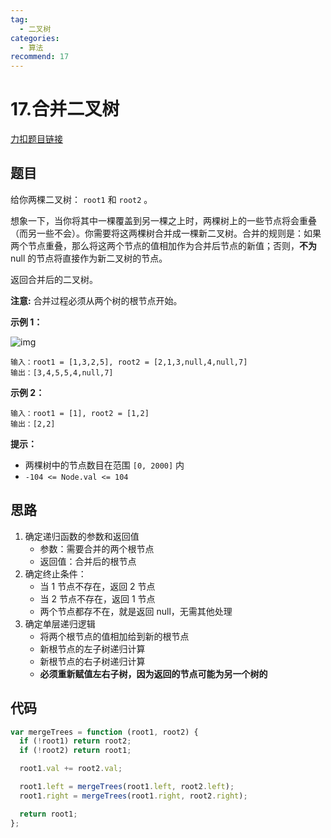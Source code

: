 ```yaml
---
tag:
  - 二叉树
categories:
  - 算法
recommend: 17
---
```


# 17.合并二叉树

[力扣题目链接](https://leetcode.cn/problems/merge-two-binary-trees/)

## 题目

给你两棵二叉树： `root1` 和 `root2` 。

想象一下，当你将其中一棵覆盖到另一棵之上时，两棵树上的一些节点将会重叠（而另一些不会）。你需要将这两棵树合并成一棵新二叉树。合并的规则是：如果两个节点重叠，那么将这两个节点的值相加作为合并后节点的新值；否则，**不为** null 的节点将直接作为新二叉树的节点。

返回合并后的二叉树。

**注意:** 合并过程必须从两个树的根节点开始。

**示例 1：**

![img](https://assets.leetcode.com/uploads/2021/02/05/merge.jpg)

```
输入：root1 = [1,3,2,5], root2 = [2,1,3,null,4,null,7]
输出：[3,4,5,5,4,null,7]
```

**示例 2：**

```
输入：root1 = [1], root2 = [1,2]
输出：[2,2]
```

**提示：**

- 两棵树中的节点数目在范围 `[0, 2000]` 内
- `-104 <= Node.val <= 104`

## 思路

1. 确定递归函数的参数和返回值
   - 参数：需要合并的两个根节点
   - 返回值：合并后的根节点
2. 确定终止条件：
   - 当 1 节点不存在，返回 2 节点
   - 当 2 节点不存在，返回 1 节点
   - 两个节点都存不在，就是返回 null，无需其他处理
3. 确定单层递归逻辑
   - 将两个根节点的值相加给到新的根节点
   - 新根节点的左子树递归计算
   - 新根节点的右子树递归计算
   - **必须重新赋值左右子树，因为返回的节点可能为另一个树的**

## 代码

```js
var mergeTrees = function (root1, root2) {
  if (!root1) return root2;
  if (!root2) return root1;

  root1.val += root2.val;

  root1.left = mergeTrees(root1.left, root2.left);
  root1.right = mergeTrees(root1.right, root2.right);

  return root1;
};
```

